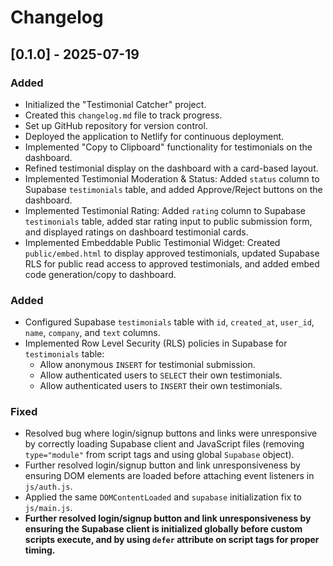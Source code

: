 # Changelog

## [0.1.0] - 2025-07-19

### Added
- Initialized the "Testimonial Catcher" project.
- Created this `changelog.md` file to track progress.
- Set up GitHub repository for version control.
- Deployed the application to Netlify for continuous deployment.
- Implemented "Copy to Clipboard" functionality for testimonials on the dashboard.
- Refined testimonial display on the dashboard with a card-based layout.
- Implemented Testimonial Moderation & Status: Added `status` column to Supabase `testimonials` table, and added Approve/Reject buttons on the dashboard.
- Implemented Testimonial Rating: Added `rating` column to Supabase `testimonials` table, added star rating input to public submission form, and displayed ratings on dashboard testimonial cards.
- Implemented Embeddable Public Testimonial Widget: Created `public/embed.html` to display approved testimonials, updated Supabase RLS for public read access to approved testimonials, and added embed code generation/copy to dashboard.

### Added
- Configured Supabase `testimonials` table with `id`, `created_at`, `user_id`, `name`, `company`, and `text` columns.
- Implemented Row Level Security (RLS) policies in Supabase for `testimonials` table:
  - Allow anonymous `INSERT` for testimonial submission.
  - Allow authenticated users to `SELECT` their own testimonials.
  - Allow authenticated users to `INSERT` their own testimonials.

### Fixed
- Resolved bug where login/signup buttons and links were unresponsive by correctly loading Supabase client and JavaScript files (removing `type="module"` from script tags and using global `Supabase` object).
- Further resolved login/signup button and link unresponsiveness by ensuring DOM elements are loaded before attaching event listeners in `js/auth.js`.
- Applied the same `DOMContentLoaded` and `supabase` initialization fix to `js/main.js`.
- **Further resolved login/signup button and link unresponsiveness by ensuring the Supabase client is initialized globally before custom scripts execute, and by using `defer` attribute on script tags for proper timing.**
